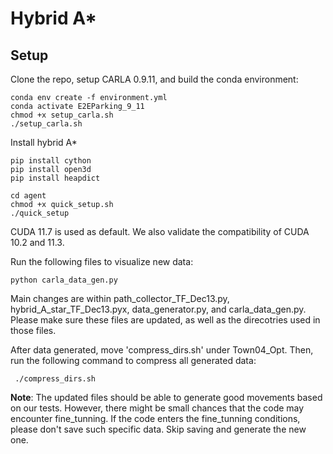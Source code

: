 # Hybrid A*


## Setup

Clone the repo, setup CARLA 0.9.11, and build the conda environment:

```Shell
conda env create -f environment.yml
conda activate E2EParking_9_11
chmod +x setup_carla.sh
./setup_carla.sh
```
Install hybrid A*
```Shell
pip install cython
pip install open3d
pip install heapdict

cd agent
chmod +x quick_setup.sh
./quick_setup
```
CUDA 11.7 is used as default. We also validate the compatibility of CUDA 10.2 and 11.3.

Run the following files to visualize new data:
```Shell
python carla_data_gen.py
```
Main changes are within path_collector_TF_Dec13.py, hybrid_A_star_TF_Dec13.pyx, data_generator.py, and carla_data_gen.py. Please make sure these files are updated, as well as the direcotries used in those files.

After data generated, move 'compress_dirs.sh' under Town04_Opt. 
Then, run the following command to compress all generated data: 
```Shell
 ./compress_dirs.sh
```

**Note**: The updated files should be able to generate good movements based on our tests. However, there might be small chances that the code may encounter fine_tunning. If the code enters the fine_tunning conditions, please don't save such specific data. Skip saving and generate the new one. 

